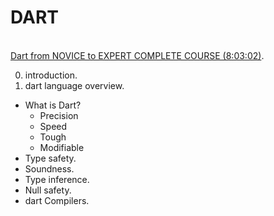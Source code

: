 # DART
\
[Dart from NOVICE to EXPERT COMPLETE COURSE (8:03:02)](https://www.bilibili.com/video/BV1x5411o7Li?share_source=copy_web&vd_source=9b9dd1f0cf3a1440716abba5c656353d). 

0. introduction. 
1. dart language overview. 
  * What is Dart? 
    * Precision
    * Speed
    * Tough
    * Modifiable 
  * Type safety. 
  * Soundness. 
  * Type inference. 
  * Null safety. 
  * dart Compilers. 
